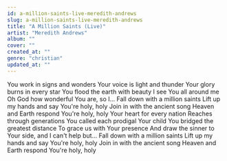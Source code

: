 ```yaml
---
id: a-million-saints-live-meredith-andrews
slug: a-million-saints-live-meredith-andrews
title: "A Million Saints (Live)"
artist: "Meredith Andrews"
album: ""
cover: ""
created_at: ""
genre: "christian"
updated_at: ""
---
```


You work in signs and wonders
Your voice is light and thunder
Your glory burns in every star
You flood the earth with beauty
I see You all around me
Oh God how wonderful You are, so I...
Fall down with a million saints
Lift up my hands and say
You're holy, holy
Join in with the ancient song
Heaven and Earth respond
You're holy, holy
Your heart for every nation
Reaches through generations
You called each prodigal Your child
You bridged the greatest distance
To grace us with Your presence
And draw the sinner to Your side, and I can't help but...
Fall down with a million saints
Lift up my hands and say
You're holy, holy
Join in with the ancient song
Heaven and Earth respond
You're holy, holy